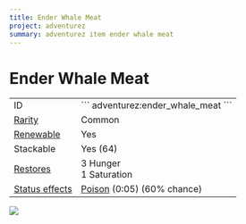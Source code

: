 ```yaml
---
title: Ender Whale Meat
project: adventurez
summary: adventurez item ender whale meat
---
```

# Ender Whale Meat
<div class="combi">
<div class="divthing">
<table class="tablething">
    <tbody>
        <tr>
            <td class="first-column">ID</td>
            <td class="second-column">
            ```
            adventurez:ender_whale_meat
            ```
            </td>
        </tr>
        <tr id="linear-top">
            <td class="first-column"><a href="https://minecraft.wiki/w/Rarity" target="_blank">Rarity</a></td>
            <td class="second-column">Common</td>
        </tr>
        <tr id="linear-top">
            <td class="first-column"><a href="https://minecraft.wiki/w/Renewable_resource" target="_blank">Renewable</a></td>
            <td class="second-column">Yes</td>
        </tr>
        <tr id="linear-top">
            <td class="first-column">Stackable</td>
            <td class="second-column">Yes (64)</td>
        </tr>
        <tr id="linear-top">
            <td class="first-column"><a href="https://minecraft.wiki/w/Food" target="_blank">Restores</a></td>
            <td class="second-column">3 Hunger<br>1 Saturation</td>
        </tr>
        <tr id="linear-top">
            <td class="first-column"><a href="https://minecraft.wiki/w/Effect" target="_blank">Status effects</a></td>
            <td class="second-column"><a href="https://minecraft.wiki/w/Poison" target="_blank">Poison</a> (0:05) (60% chance)</td>
        </tr>
    </tbody>
</table>
</div>
<div class="div-img-center">
<img src="/wiki/assets/adventurez/items/ender_whale_meat.png" loading="lazy" />
</div>
</div>